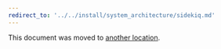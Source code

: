 ```yaml
---
redirect_to: '../../install/system_architecture/sidekiq.md'
---
```


This document was moved to [another location](../../install/system_architecture/sidekiq.md).
